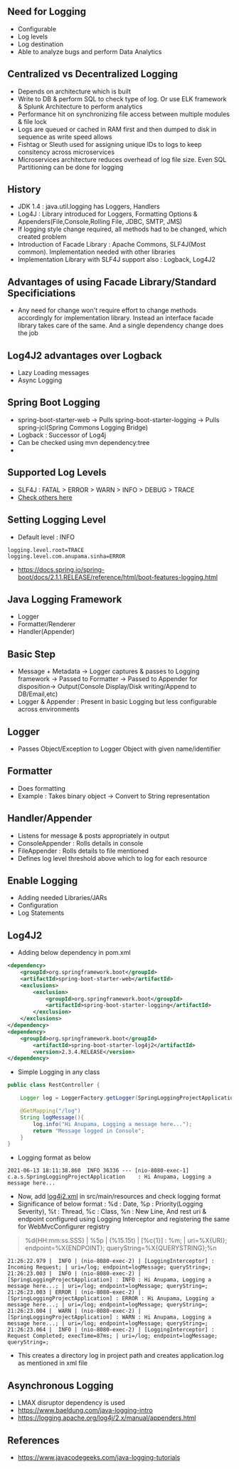 ## Need for Logging
* Configurable
* Log levels
* Log destination
* Able to analyze bugs and perform Data Analytics

## Centralized vs Decentralized Logging
* Depends on architecture which is built
* Write to DB & perform SQL to check type of log. Or use ELK framework & Splunk Architecture to perform analytics
* Performance hit on synchronizing file access between multiple modules & file lock
* Logs are queued or cached in RAM first and then dumped to disk in sequence as write speed allows
* Fishtag or Sleuth used for assigning unique IDs to logs to keep consitency across microservices
* Microservices architecture reduces overhead of log file size. Even SQL Partitioning can be done for logging

## History
* JDK 1.4 : java.util.logging has Loggers, Handlers
* Log4J : Library introduced for Loggers, Formatting Options & Appenders(File,Console,Rolling File, JDBC, SMTP, JMS)
* If logging style change required, all methods had to be changed, which created problem
* Introduction of Facade Library : Apache Commons, SLF4J(Most common). Implementation needed with other libraries
* Implementation Library with SLF4J support also : Logback, Log4J2

## Advantages of using Facade Library/Standard Specificiations
* Any need for change won't require effort to change methods accordingly for implementation library. Instead an interface facade library takes care of the same. And a single dependency change does the job

## Log4J2 advantages over Logback
* Lazy Loading messages
* Async Logging

## Spring Boot Logging
* spring-boot-starter-web -> Pulls spring-boot-starter-logging -> Pulls spring-jcl(Spring Commons Logging Bridge)
* Logback : Successor of Log4j
* Can be checked using mvn dependency:tree
* 
## Supported Log Levels
* SLF4J : FATAL > ERROR > WARN > INFO > DEBUG > TRACE
* [Check others here](https://www.javacodegeeks.com/java-logging-tutorials)

## Setting Logging Level
* Default level : INFO

```properties
logging.level.root=TRACE
logging.level.com.anupama.sinha=ERROR
```

* https://docs.spring.io/spring-boot/docs/2.1.1.RELEASE/reference/html/boot-features-logging.html

## Java Logging Framework
* Logger
* Formatter/Renderer
* Handler(Appender)

## Basic Step
* Message + Metadata -> Logger captures & passes to Logging framework -> Passed to Formatter -> Passed to Appender for disposition-> Output(Console Display/Disk writing/Append to DB/Email,etc)
* Logger & Appender : Present in basic Logging but less configurable across environments

## Logger
* Passes Object/Exception to Logger Object with given name/identifier

## Formatter
* Does formatting
* Example : Takes binary object -> Convert to String representation

## Handler/Appender
* Listens for message & posts appropriately in output
* ConsoleAppender : Rolls details in console
* FileAppender : Rolls details to file mentioned
* Defines log level threshold above which to log for each resource

## Enable Logging
* Adding needed Libraries/JARs
* Configuration
* Log Statements

## Log4J2
* Adding below dependency in pom.xml

```xml
<dependency>
	<groupId>org.springframework.boot</groupId>
	<artifactId>spring-boot-starter-web</artifactId>
	<exclusions>
	    <exclusion>
	        <groupId>org.springframework.boot</groupId>
			<artifactId>spring-boot-starter-logging</artifactId>
		</exclusion>
	</exclusions>
</dependency>
<dependency>
	<groupId>org.springframework.boot</groupId>
		<artifactId>spring-boot-starter-log4j2</artifactId>
		<version>2.3.4.RELEASE</version>
</dependency>
```

* Simple Logging in any class

```java 
public class RestController {

    Logger log = LoggerFactory.getLogger(SpringLoggingProjectApplication.class);

    @GetMapping("/log")
    String logMessage(){
        log.info("Hi Anupama, Logging a message here...");
        return "Message logged in Console";
    }
}
```

* Logging format as below

```text
2021-06-13 18:11:38.860  INFO 36336 --- [nio-8080-exec-1] c.a.s.SpringLoggingProjectApplication    : Hi Anupama, Logging a message here...
```

* Now, add [log4j2.xml](https://github.com/anupama-sinha/spring-logging-project/blob/master/src/main/resources/log4j2.xml) in src/main/resources and check logging format
* Significance of below format : %d : Date, %p : Priority(Logging Severity), %t : Thread, %c : Class, %n : New Line, And rest uri & endpoint configured using Logging Interceptor and registering the same for WebMvcConfigurer registry

>  %d{HH:mm:ss.SSS} | %5p | (%15.15t) | [%c{1}] : %m; | uri=%X{URI}; endpoint=%X{ENDPOINT}; queryString=%X{QUERYSTRING};%n


```text
21:26:22.979 |  INFO | (nio-8080-exec-2) | [LoggingInterceptor] : Incoming Request; | uri=/log; endpoint=logMessage; queryString=;
21:26:23.003 |  INFO | (nio-8080-exec-2) | [SpringLoggingProjectApplication] : INFO : Hi Anupama, Logging a message here...; | uri=/log; endpoint=logMessage; queryString=;
21:26:23.003 | ERROR | (nio-8080-exec-2) | [SpringLoggingProjectApplication] : ERROR : Hi Anupama, Logging a message here...; | uri=/log; endpoint=logMessage; queryString=;
21:26:23.004 |  WARN | (nio-8080-exec-2) | [SpringLoggingProjectApplication] : WARN : Hi Anupama, Logging a message here...; | uri=/log; endpoint=logMessage; queryString=;
21:26:23.064 |  INFO | (nio-8080-exec-2) | [LoggingInterceptor] : Request Completed; execTime=87ms; | uri=/log; endpoint=logMessage; queryString=;
```
 
* This creates a directory log in project path and creates application.log as mentioned in xml file

## Asynchronous Logging
* LMAX disruptor dependency is used
* https://www.baeldung.com/java-logging-intro
* https://logging.apache.org/log4j/2.x/manual/appenders.html

## References
* https://www.javacodegeeks.com/java-logging-tutorials
